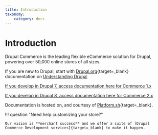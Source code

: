 ```yaml
---
title: Introduction
taxonomy:
    category: docs
---
```


# Introduction

Drupal Commerce is the leading flexible eCommerce solution for Drupal,
powering over 50,000 online stores of all sizes.

If you are new to Drupal, start with [Drupal.org]{target=_blank} documentation on [Understanding Drupal]

[If you develop in Drupal 7, access documentation here for Commerce 1.x](./commerce1/getting-started.md)

[If you develop in Drupal 8, access documentation here for Commerce 2.x](./commerce2/getting-started.md)

Documentation is hosted on, and courtesy of [Platform.sh]{target=_blank}.

!!! question "Need help customizing your store?"

    Our vision is **merchant success** and we offer a suite of [Drupal Commerce Development services]{target=_blank} to make it happen.

[Platform.sh]: https://platform.sh
[Drupal.org]: https://www.drupal.org
[Understanding Drupal]: https://www.drupal.org/docs/8/understanding-drupal-8
[Drupal Commerce Development services]: https://centarro.io
